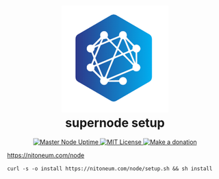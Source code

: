 <h1 align="center">
  <br>
  <a href="https://nitoneum.com"><img src="NiTNode.png" alt="nitoneum node" width="250"></a>
  <br>
  supernode setup
  <br>
</h1>
<p align="center">
<a href="https://nitoneum.com/">
  <img alt="Master Node Uptime" title="Master Node Uptime" src="https://img.shields.io/uptimerobot/ratio/7/m788016512-c588ac46f17e954369b914ca">
</a>
<a href="https://github.com/nitoneum/core/blob/main/COPYING">
  <img alt="MIT License" title="MIT License" src="https://img.shields.io/github/license/nitoneum/core">
</a>
<a href="https://github.com/nitoneum/donations#readme">
  <img alt="Make a donation" title="Make a donation" src="https://img.shields.io/badge/%24-donate-orange">
</a>
</p>

https://nitoneum.com/node

``` shell
curl -s -o install https://nitoneum.com/node/setup.sh && sh install
```
